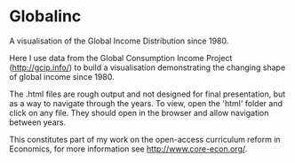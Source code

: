 # Globalinc
A visualisation of the Global Income Distribution since 1980.

Here I use data from the Global Consumption Income Project (http://gcip.info/) to build a visualisation demonstrating
the changing shape of global income since 1980. 

The .html files are rough output and not designed for final presentation, but as a way to navigate through the years. To view, open the 'html' folder and click on any file. They should open in the browser and allow navigation between years.

This constitutes part of my work on the open-access curriculum reform in Economics, for more information see http://www.core-econ.org/.
